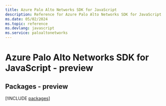 ```yaml
---
title: Azure Palo Alto Networks SDK for JavaScript
description: Reference for Azure Palo Alto Networks SDK for JavaScript
ms.date: 05/02/2024
ms.topic: reference
ms.devlang: javascript
ms.service: paloaltonetworks
---
```

# Azure Palo Alto Networks SDK for JavaScript - preview
## Packages - preview
[!INCLUDE [packages](palo-alto-networks-index.md)]